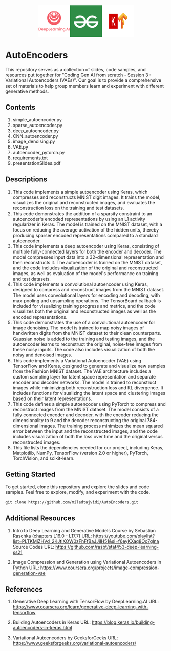 <div style="display: flex; justify-content: center;">
  <img src="./images/DL_Logo.png" alt="Alt text 1" width="100" height="100">
  <img src="./images/g4g_Logo.png" alt="Alt text 2" width="100" height="100">
  <img src="./images/keras_Logo.png" alt="Alt text 3" width="100" height="100">
</div>


# AutoEncoders

This repository serves as a collection of slides, code samples, and resources put together for "Coding Gen AI from scratch - Session 3 : Variational Autoencoders (VAEs)". 
Our goal is to provide a comprehensive set of materials to help group members learn and experiment with different generative methods.

## Contents

1. simple_autoencoder.py
2. sparse_autoencoder.py
3. deep_autoencoder.py
4. CNN_autoencoder.py
5. image_denoising.py
6. VAE.py
7. autoencoder_pytorch.py
8. requirements.txt
9. presentationSlides.pdf  


## Descriptions

1. This code implements a simple autoencoder using Keras, which compresses and reconstructs MNIST digit images. It trains the model, visualizes the original and reconstructed images, and evaluates the reconstruction loss on the training and test datasets.
2. This code demonstrates the addition of a sparsity constraint to an autoencoder's encoded representations by using an L1 activity regularizer in Keras. The model is trained on the MNIST dataset, with a focus on reducing the average activation of the hidden units, thereby producing sparser encoded representations compared to a standard autoencoder.
3. This code implements a deep autoencoder using Keras, consisting of multiple fully-connected layers for both the encoder and decoder. The model compresses input data into a 32-dimensional representation and then reconstructs it. The autoencoder is trained on the MNIST dataset, and the code includes visualization of the original and reconstructed images, as well as evaluation of the model's performance on training and test datasets.
4. This code implements a convolutional autoencoder using Keras, designed to compress and reconstruct images from the MNIST dataset. The model uses convolutional layers for encoding and decoding, with max-pooling and upsampling operations. The TensorBoard callback is included for visualizing training progress and metrics, and the code visualizes both the original and reconstructed images as well as the encoded representations.
5. This code demonstrates the use of a convolutional autoencoder for image denoising. The model is trained to map noisy images of handwritten digits from the MNIST dataset to their clean counterparts. Gaussian noise is added to the training and testing images, and the autoencoder learns to reconstruct the original, noise-free images from these noisy inputs. The code also includes visualization of both the noisy and denoised images.
6. This code implements a Variational Autoencoder (VAE) using TensorFlow and Keras, designed to generate and visualize new samples from the Fashion MNIST dataset. The VAE architecture includes a custom sampling layer for latent space representation and separate encoder and decoder networks. The model is trained to reconstruct images while minimizing both reconstruction loss and KL divergence. It includes functions for visualizing the latent space and clustering images based on their latent representations.
7. This code defines a simple autoencoder using PyTorch to compress and reconstruct images from the MNIST dataset. The model consists of a fully connected encoder and decoder, with the encoder reducing the dimensionality to 9 and the decoder reconstructing the original 784-dimensional images. The training process minimizes the mean squared error between the input and the reconstructed images, and the code includes visualization of both the loss over time and the original versus reconstructed images.
8. This file lists the dependencies needed for our project, including Keras, Matplotlib, NumPy, TensorFlow (version 2.0 or higher), PyTorch, TorchVision, and scikit-learn.

## Getting Started

To get started, clone this repository and explore the slides and code samples.
Feel free to explore, modify, and experiment with the code.

`git clone https://github.com/miladtajvidi/AutoEncoders.git`


## Additional Resources

1. Intro to Deep Learning and Generative Models Course by Sebastian Raschka (chapters L16.0 - L17.7)
URL: https://youtube.com/playlist?list=PLTKMiZHVd_2KJtIXOW0zFhFfBaJJilH51&si=f6eyKXaq8Oo7glna
Source Codes URL: https://github.com/rasbt/stat453-deep-learning-ss21

2. Image Compression and Generation using Variational Autoencoders in Python
URL: https://www.coursera.org/projects/image-compression-generation-vae


## References

1. Generative Deep Learning with TensorFlow by DeepLearning.AI
URL: https://www.coursera.org/learn/generative-deep-learning-with-tensorflow

2. Building Autoencoders in Keras
URL: https://blog.keras.io/building-autoencoders-in-keras.html 

3. Variational Autoencoders by GeeksforGeeks
URL: https://www.geeksforgeeks.org/variational-autoencoders/



